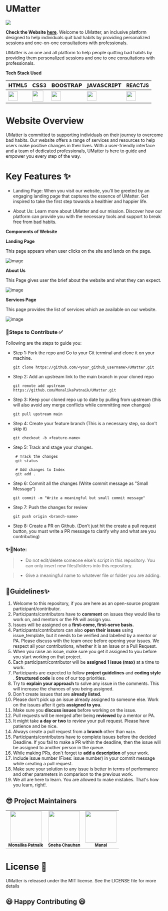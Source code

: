 # UMatter

<img src="https://github.com/gSayak/UMatter/blob/main/src/images/mental-health.png"></img>

**Check the Website [here](https://monalikapatnaik.github.io/UMatter/)**.
Welcome to UMatter, an inclusive platform designed to help individuals quit bad habits by providing personalized sessions and one-on-one consultations with professionals.

UMatter is an one and all platform to help people quitting bad habits by providing them personalized sessions and one to one consultations with professionals.


**Tech Stack Used**

| 𝗛𝗧𝗠𝗟5  | 𝗖𝗦𝗦3 | 𝗕𝗢𝗢𝗦𝗧𝗥𝗔𝗣 | 𝗝𝗔𝗩𝗔𝗦𝗖𝗥𝗜𝗣𝗧 | REACTJS
| ------------- | ------------- | ------------- | ------------- |------------- |
| <img height="30px" src="https://cdn.svgporn.com/logos/html-5.svg">  | <img height="35px" src="https://cdn.svgporn.com/logos/css-3.svg"> |  <img height="30px" src="https://cdn.svgporn.com/logos/bootstrap.svg"> | <img height="30px" src="https://cdn.svgporn.com/logos/javascript.svg"> |  <img height="30px" src="https://cdn.svgporn.com/logos/react.svg"> |

# Website Overview

UMatter is committed to supporting individuals on their journey to overcome bad habits. Our website offers a range of services and resources to help users make positive changes in their lives. With a user-friendly interface and a team of dedicated professionals, UMatter is here to guide and empower you every step of the way.

# Key Features ✨

- Landing Page: When you visit our website, you'll be greeted by an engaging landing page that captures the essence of UMatter. Get inspired to take the first step towards a healthier and happier life.

- About Us: Learn more about UMatter and our mission. Discover how our platform can provide you with the necessary tools and support to break free from bad habits.
 
**Components of Website**
 
 **Landing Page**
 
 This page appears when user clicks on the site and lands on the page.
 
 ![image](https://user-images.githubusercontent.com/99353300/211297117-6c088613-ba7b-445a-97e8-3ab0f73fa37a.png)

**About Us**
 
 This Page gives user the brief about the website and what they can expect.
 
![image](https://user-images.githubusercontent.com/99353300/211297237-ee408977-5866-463d-b8f2-f06bf959d3c7.png)

**Services Page**

This page provides the list of services which ae available on our website.

![image](https://user-images.githubusercontent.com/99353300/211299453-45e75e23-f936-4209-a116-95a6034433cd.png)

### 🔖Steps to Contribute ✅

Following are the steps to guide you:

* Step 1: Fork the repo and Go to your Git terminal and clone it on your machine.
    ```
    git clone https://github.com/<your_github_username>/UMatter.git
    ```
* Step 2: Add an upstream link to the main branch in your cloned repo
    ```
    git remote add upstream https://github.com/MonalikaPatnaik/UMatter.git
    ```
* Step 3: Keep your cloned repo up to date by pulling from upstream (this will also avoid any merge conflicts while committing new changes)
    ```
    git pull upstream main
    ```
* Step 4: Create your feature branch (This is a necessary step, so don't skip it)
    ```
    git checkout -b <feature-name>
    ```
* Step 5: Track and stage your changes.
    ```
     # Track the changes
     git status

     # Add changes to Index
     git add .
     ```
* Step 6: Commit all the changes (Write commit message as "Small Message")
    ```
    git commit -m "Write a meaningful but small commit message"
    ```
* Step 7: Push the changes for review
    ```
    git push origin <branch-name>
    ```
* Step 8: Create a PR on Github. (Don't just hit the create a pull request button, you must write a PR message to clarify why and what are you contributing)


### ✨🔨Note:

> - Do not edit/delete someone else's script in this repository. You can only insert new files/folders into this repository.

  > - Give a meaningful name to whatever file or folder you are adding. 


## 🔑Guidelines✨

1. Welcome to this repository, if you are here as an open-source program participant/contributor.
2. Participants/contributors have to **comment** on issues they would like to work on, and mentors or the PA will assign you.
3. Issues will be assigned on a **first-come, first-serve basis.**
4. Participants/contributors can also **open their issues** using issue_template,
but it needs to be verified and labelled by a mentor or PA. Please discuss with the team once before opening your issues. We respect all your contributions, whether 
it is an Issue or a Pull Request.
6. When you raise an issue, make sure you get it assigned to you before you start working on that project.
7. Each participant/contributor will be **assigned 1 issue (max)** at a time to work.
8. Participants are expected to follow **project guidelines** and **coding style** . **Structured code** is one of our top priorities.
9. Try to **explain your approach** to solve any issue in the comments. This will increase the chances of you being assigned.
10. Don't create issues that are **already listed**.
11. Please don't pick up an issue already assigned to someone else. Work on the issues after it gets **assigned to you**.
12. Make sure you **discuss issues** before working on the issue.
13. Pull requests will be merged after being **reviewed** by a mentor or PA.
14. It might take **a day or two** to review your pull request. Please have patience and be nice.
15. Always create a pull request from a **branch** other than `main`.
16. Participants/contributors have to complete issues before the decided Deadline. If you fail to make a PR within the deadline, then the issue will be assigned to 
another person in the queue.
17. While making PRs, don't forget to **add a description** of your work.
18. Include issue number (Fixes: issue number) in your commit message while creating a pull request.
19. Make sure your solution to any issue is better in terms of performance and other parameters in comparison to the previous work.
20. We all are here to learn. You are allowed to make mistakes. That's how you learn, right!.



## 😎 Project Maintainers

<table>
  <tr>
<td align="center"><a href="https://github.com/MonalikaPatnaik">
<img src="https://github.com/MonalikaPatnaik/UMatter/assets/94298791/c642c19f-532e-4d1a-8419-774627f46e8b" width="100px;" alt=""/><br /><sub><b>Monalika Patnaik</b></sub></a></td>

<td align="center"><a href="https://github.com/i-am-SnehaChauhan">
<img src="https://github.com/MonalikaPatnaik/UMatter/assets/94298791/28ccb9cb-743e-44bf-b5ae-990c7ac76145" width="100px;" alt=""/><br /><sub><b>Sneha Chauhan</b></sub></a></td>
 
<td align="center"><a href="https://github.com/muditchoudhary">
<img src="https://github.com/MonalikaPatnaik/UMatter/assets/94298791/1b9915c2-bc67-4918-83e5-498186ed719a" width="100px;" alt=""/><br /><sub><b>Mansi</b></sub></a></td>
   
 </tr>
</table>

# License 🪪

UMatter is released under the MIT license. See the LICENSE file for more details

## 😃 Happy Contributing 😃
  
 

